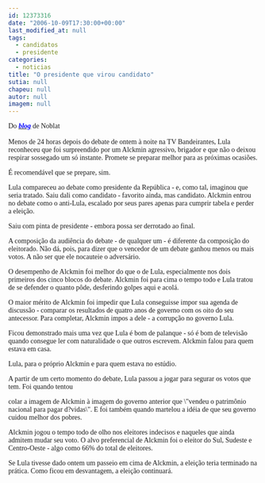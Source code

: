 ```yaml
---
id: 12373316
date: "2006-10-09T17:30:00+00:00"
last_modified_at: null
tags:
  - candidatos
  - presidente
categories:
  - noticias
title: "O presidente que virou candidato"
sutia: null
chapeu: null
autor: null
imagem: null
---
```

<p><P><FONT face=Verdana>Do </FONT><A href=\"https://www.noblat.com.br/\"><B><I><U><FONT color=#0000ff><FONT face=Verdana>blog</FONT></B></I></U></FONT></A><FONT face=Verdana> de Noblat<BR><BR>Menos de 24 horas depois do debate de ontem à noite na TV Bandeirantes, Lula reconheceu que foi surpreendido por um Alckmin agressivo, brigador e que não o deixou respirar sossegado um só instante. Promete se preparar melhor para as próximas ocasiões.</FONT></P></p>
<p><P><FONT face=Verdana>É recomendável que se prepare, sim.</FONT></P></p>
<p><P><FONT face=Verdana>Lula compareceu ao debate como presidente da República - e, como tal, imaginou que seria tratado. Saiu dali como candidato - favorito ainda, mas candidato. Alckmin entrou no debate como o anti-Lula, escalado por seus pares apenas para cumprir tabela e perder a eleição.</FONT></P></p>
<p><P><FONT face=Verdana>Saiu com pinta de presidente - embora possa ser derrotado ao final.</FONT></P></p>
<p><P><FONT face=Verdana>A composição da audiência do debate - de qualquer um - é diferente da composição do eleitorado. Não dá, pois, para dizer que o vencedor de um debate ganhou menos ou mais votos. A não ser que ele nocauteie o adversário.</FONT></P></p>
<p><P><FONT face=Verdana>O desempenho de Alckmin foi melhor do que o de Lula, especialmente nos dois primeiros dos cinco blocos do debate. Alckmin foi para cima o tempo todo e Lula tratou de se defender o quanto pôde, desferindo golpes aqui e acolá.</FONT></P></p>
<p><P><FONT face=Verdana>O maior mérito de Alckmin foi impedir que Lula conseguisse impor sua agenda de discussão - comparar os resultados de quatro anos de governo com os oito do seu antecessor. Para completar, Alckmin impos a dele - a corrupção no governo Lula.</FONT></P></p>
<p><P><FONT face=Verdana>Ficou demonstrado mais uma vez que Lula é bom de palanque - só é bom de televisão quando consegue ler com naturalidade o que outros escrevem. Alckmin falou para quem estava em casa. </FONT></P></p>
<p><P><FONT face=Verdana>Lula, para o próprio Alckmin e para quem estava no estúdio.</FONT></P></p>
<p><P><FONT face=Verdana>A partir de um certo momento do debate, Lula passou a jogar para segurar os votos que tem. Foi quando tentou</p>
<p> colar a imagem de Alckmin à imagem do governo anterior que \"vendeu o patrimônio nacional para pagar d?vidas\". E foi também quando martelou a idéia de que seu governo cuidou melhor dos pobres.</FONT></P></p>
<p><P><FONT face=Verdana>Alckmin jogou o tempo todo de olho nos eleitores indecisos e naqueles que ainda admitem mudar seu voto. O alvo preferencial de Alckmin foi o eleitor do Sul, Sudeste e Centro-Oeste - algo como 66% do total de eleitores.</FONT></P></p>
<p><P><FONT face=Verdana>Se Lula tivesse dado ontem um passeio em cima de Alckmin, a eleição teria terminado na prática. Como ficou em desvantagem, a eleição continuará.</FONT></P> </p>
